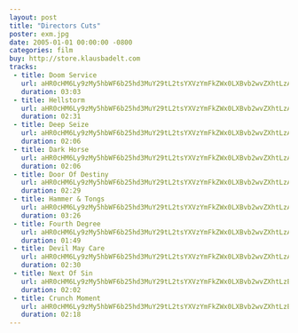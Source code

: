 ```yaml
---
layout: post
title: "Directors Cuts"
poster: exm.jpg
date: 2005-01-01 00:00:00 -0800
categories: film
buy: http://store.klausbadelt.com
tracks:
 - title: Doom Service
   url: aHR0cHM6Ly9zMy5hbWF6b25hd3MuY29tL2tsYXVzYmFkZWx0LXBvb2wvZXhtLzAxIERvb20gU2VydmljZS5tcDM=
   duration: 03:03
 - title: Hellstorm
   url: aHR0cHM6Ly9zMy5hbWF6b25hd3MuY29tL2tsYXVzYmFkZWx0LXBvb2wvZXhtLzAyIEhlbGxzdG9ybS5tcDM=
   duration: 02:31
 - title: Deep Seize
   url: aHR0cHM6Ly9zMy5hbWF6b25hd3MuY29tL2tsYXVzYmFkZWx0LXBvb2wvZXhtLzAzIERlZXAgU2VpemUubXAz
   duration: 02:06
 - title: Dark Horse
   url: aHR0cHM6Ly9zMy5hbWF6b25hd3MuY29tL2tsYXVzYmFkZWx0LXBvb2wvZXhtLzA1IERhcmsgSG9yc2UubXAz
   duration: 02:06
 - title: Door Of Destiny
   url: aHR0cHM6Ly9zMy5hbWF6b25hd3MuY29tL2tsYXVzYmFkZWx0LXBvb2wvZXhtLzA2IERvb3IgT2YgRGVzdGlueS5tcDM=
   duration: 02:29
 - title: Hammer & Tongs
   url: aHR0cHM6Ly9zMy5hbWF6b25hd3MuY29tL2tsYXVzYmFkZWx0LXBvb2wvZXhtLzA3IEhhbW1lciAmIFRvbmdzLm1wMw==
   duration: 03:26
 - title: Fourth Degree
   url: aHR0cHM6Ly9zMy5hbWF6b25hd3MuY29tL2tsYXVzYmFkZWx0LXBvb2wvZXhtLzA4IEZvdXJ0aCBEZWdyZWUubXAz
   duration: 01:49
 - title: Devil May Care
   url: aHR0cHM6Ly9zMy5hbWF6b25hd3MuY29tL2tsYXVzYmFkZWx0LXBvb2wvZXhtLzA5IERldmlsIE1heSBDYXJlLm1wMw==
   duration: 02:30
 - title: Next Of Sin
   url: aHR0cHM6Ly9zMy5hbWF6b25hd3MuY29tL2tsYXVzYmFkZWx0LXBvb2wvZXhtLzEwIE5leHQgT2YgU2luLm1wMw==
   duration: 02:02
 - title: Crunch Moment
   url: aHR0cHM6Ly9zMy5hbWF6b25hd3MuY29tL2tsYXVzYmFkZWx0LXBvb2wvZXhtLzExIENydW5jaCBNb21lbnQubXAz
   duration: 02:18
---
```

